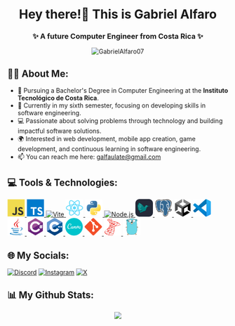 <h1 align="center">Hey there!👋 This is Gabriel Alfaro </h1>
<h3 align="center">✨ A future Computer Engineer from Costa Rica ✨</h3>

<div align="center">
  <img src="https://komarev.com/ghpvc/?username=GabrielAlfaro07&label=Profile%20views&color=0e75b6&style=flat" alt="GabrielAlfaro07" /> 
</div>

<h2 align="left">👩‍💻 About Me:</h2>

- 🚀 Pursuing a Bachelor's Degree in Computer Engineering at the **Instituto Tecnológico de Costa Rica**.
- 🌱 Currently in my sixth semester, focusing on developing skills in software engineering.
- 💻 Passionate about solving problems through technology and building impactful software solutions.
- 🌍 Interested in web development, mobile app creation, game development, and continuous learning in software engineering.
- 📫 You can reach me here: [galfaulate@gmail.com](mailto:galfaulate@gmail.com)

<h2 align="left">💻 Tools & Technologies:</h2>

<!-- Icons Section -->
<p align="left">
  <!-- JavaScript -->
  <a href="https://www.javascript.com/" target="_blank" rel="noreferrer">
    <img src="https://raw.githubusercontent.com/devicons/devicon/master/icons/javascript/javascript-original.svg" alt="JavaScript" title="JavaScript" width="40" height="40"/>
  </a>
  <!-- TypeScript -->
  <a href="https://www.typescriptlang.org/" target="_blank" rel="noreferrer">
    <img src="https://raw.githubusercontent.com/devicons/devicon/master/icons/typescript/typescript-original.svg" alt="TypeScript" title="TypeScript" width="40" height="40"/>
  </a>
  <!-- Vite -->
  <a href="https://vitejs.dev/" target="_blank" rel="noreferrer">
    <img src="https://vitejs.dev/logo.svg" alt="Vite" title="Vite" width="40" height="40"/>
  </a>
  <!-- React -->
  <a href="https://reactjs.org/" target="_blank" rel="noreferrer">
    <img src="https://raw.githubusercontent.com/devicons/devicon/master/icons/react/react-original.svg" alt="React" title="React" width="40" height="40"/>
  </a>
  <!-- Python -->
  <a href="https://www.python.org" target="_blank" rel="noreferrer">
    <img src="https://raw.githubusercontent.com/devicons/devicon/master/icons/python/python-original.svg" alt="Python" title="Python" width="40" height="40"/>
  </a>
  <!-- Node.js -->
  <a href="https://nodejs.org" target="_blank" rel="noreferrer">
    <img src="https://cdn.worldvectorlogo.com/logos/nodejs-icon.svg" alt="Node.js" title="Node.js" width="40" height="40"/>
  </a>
  <!-- LaTeX -->
  <a href="https://www.latex-project.org/" target="_blank" rel="noreferrer">
    <img src="https://github.com/tandpfun/skill-icons/blob/main/icons/LaTeX-Dark.svg" alt="LaTeX" title="LaTeX" width="40" height="40"/>
  </a>
  <!-- PostgreSQL -->
  <a href="https://www.postgresql.org/" target="_blank" rel="noreferrer">
    <img src="https://raw.githubusercontent.com/devicons/devicon/master/icons/postgresql/postgresql-original.svg" alt="PostgreSQL" title="PostgreSQL" width="40" height="40"/>
  </a>
  <!-- Unity -->
  <a href="https://unity.com/" target="_blank" rel="noreferrer">
    <img src="https://raw.githubusercontent.com/devicons/devicon/master/icons/unity/unity-original.svg" alt="Unity" title="Unity" width="40" height="40"/>
  </a>
  <!-- VS Code -->
  <a href="https://code.visualstudio.com/" target="_blank" rel="noreferrer">
    <img src="https://raw.githubusercontent.com/devicons/devicon/master/icons/vscode/vscode-original.svg" alt="Visual Studio Code" title="Visual Studio Code" width="40" height="40"/>
  </a>
  <!-- Java -->
  <a href="https://www.java.com/" target="_blank" rel="noreferrer">
    <img src="https://raw.githubusercontent.com/devicons/devicon/master/icons/java/java-original.svg" alt="Java" title="Java" width="40" height="40"/>
  </a>
  <!-- C# -->
  <a href="https://learn.microsoft.com/en-us/dotnet/csharp/" target="_blank" rel="noreferrer">
    <img src="https://raw.githubusercontent.com/devicons/devicon/master/icons/csharp/csharp-original.svg" alt="C#" title="C#" width="40" height="40"/>
  </a>
  <!-- C++ -->
  <a href="https://cplusplus.com/" target="_blank" rel="noreferrer">
    <img src="https://raw.githubusercontent.com/devicons/devicon/master/icons/cplusplus/cplusplus-original.svg" alt="C++" title="C++" width="40" height="40"/>
  </a>
   <!-- Canva -->
  <a href="https://www.canva.com/" target="_blank" rel="noreferrer">
    <img src="https://raw.githubusercontent.com/devicons/devicon/master/icons/canva/canva-original.svg" alt="Canva" width="40" height="40"/>
  </a>
  <!-- Git -->
  <a href="https://git-scm.com/" target="_blank" rel="noreferrer">
    <img src="https://raw.githubusercontent.com/devicons/devicon/master/icons/git/git-original.svg" alt="Git" title="Git" width="40" height="40"/>
  </a>
  <!-- SQL Server -->
  <a href="https://www.microsoft.com/en-us/sql-server" target="_blank" rel="noreferrer">
    <img src="https://raw.githubusercontent.com/devicons/devicon/master/icons/microsoftsqlserver/microsoftsqlserver-plain.svg" alt="SQL Server" title="SQL Server" width="40" height="40"/>
  </a>
  <!-- Go -->
  <a href="https://go.dev/" target="_blank" rel="noreferrer">
    <img src="https://raw.githubusercontent.com/devicons/devicon/master/icons/go/go-original.svg" alt="Go" title="Go" width="40" height="40"/>
  </a>
</p>

<h2 align="left">🌐 My Socials:</h2>

[![Discord](https://img.shields.io/badge/Discord-%237289DA.svg?logo=discord&logoColor=white)](https://discord.gg/gabrielalfaro)
[![Instagram](https://img.shields.io/badge/Instagram-%23E4405F.svg?logo=Instagram&logoColor=white)](https://instagram.com/gabo_alfaro_07) 
[![X](https://img.shields.io/badge/X-black.svg?logo=X&logoColor=white)](https://x.com/Gabriel39301167)

<h2 align="left">📊 My Github Stats:</h2>
<div align="center">
  <img src="https://github-readme-stats.vercel.app/api/top-langs/?username=GabrielAlfaro07&theme=tokyonight&hide_border=false&include_all_commits=false&count_private=true&layout=compact" />
</div>

